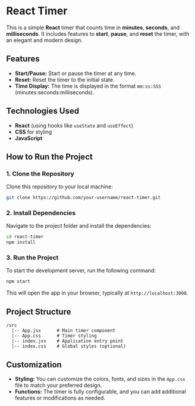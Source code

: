 # React Timer

This is a simple **React** timer that counts time in **minutes**, **seconds**, and **milliseconds**. It includes features to **start**, **pause**, and **reset** the timer, with an elegant and modern design.

## Features

- **Start/Pause:** Start or pause the timer at any time.
- **Reset:** Reset the timer to the initial state.
- **Time Display:** The time is displayed in the format `mm:ss:SSS` (minutes:seconds:milliseconds).

## Technologies Used

- **React** (using hooks like `useState` and `useEffect`)
- **CSS** for styling
- **JavaScript**

## How to Run the Project

### 1. Clone the Repository

Clone this repository to your local machine:

```bash
git clone https://github.com/your-username/react-timer.git
```

### 2. Install Dependencies

Navigate to the project folder and install the dependencies:

```bash
cd react-timer
npm install
```

### 3. Run the Project

To start the development server, run the following command:

```bash
npm start
```

This will open the app in your browser, typically at `http://localhost:3000`.

## Project Structure

```
/src
  |-- App.jsx      # Main timer component
  |-- App.css      # Timer styling
  |-- index.jsx    # Application entry point
  |-- index.css    # Global styles (optional)
```

## Customization

- **Styling:** You can customize the colors, fonts, and sizes in the `App.css` file to match your preferred design.
- **Functions:** The timer is fully configurable, and you can add additional features or modifications as needed.
